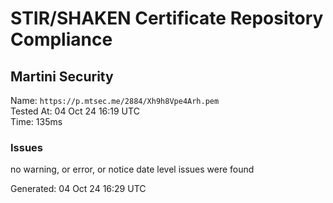 # STIR/SHAKEN Certificate Repository Compliance

## Martini Security

Name: `https://p.mtsec.me/2884/Xh9h8Vpe4Arh.pem`\
Tested At: 04 Oct 24 16:19 UTC\
Time: 135ms

### Issues

no warning, or error, or notice date level issues were found

Generated: 04 Oct 24 16:29 UTC